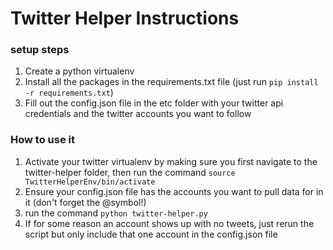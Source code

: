# Twitter Helper Instructions

### setup steps
1. Create a python virtualenv
2. Install all the packages in the requirements.txt file (just run `pip install -r requirements.txt`)
3. Fill out the config.json file in the etc folder with your twitter api credentials and the twitter accounts you want to follow

### How to use it
1. Activate your twitter virtualenv by making sure you first navigate to the twitter-helper folder, then run the command `source TwitterHelperEnv/bin/activate`
2. Ensure your config.json file has the accounts you want to pull data for in it (don't forget the @symbol!)
3. run the command `python twitter-helper.py`
4. If for some reason an account shows up with no tweets, just rerun the script but only include that one account in the config.json file